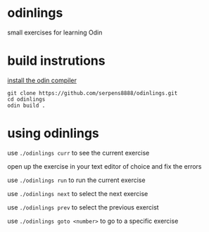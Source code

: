 # odinlings 
small exercises for learning Odin



# build instrutions

[install the odin compiler](https://odin-lang.org/docs/install/)

```
git clone https://github.com/serpens8888/odinlings.git
cd odinlings
odin build .
```


# using odinlings

use ```./odinlings curr``` to see the current exercise  

open up the exercise in your text editor of choice and fix the errors   

use ```./odinlings run``` to run the current exercise 

use ```./odinlings next``` to select the next exercise  

use ```./odinlings prev``` to select the previous exercist  

use ```./odinlings goto <number>``` to go to a specific exercise  



